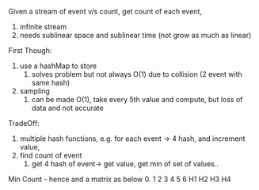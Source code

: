 Given a stream of event v/s count, get count of each event, 
1. infinite stream
2. needs sublinear space and sublinear time (not grow as much as linear)

First Though:
1. use a hashMap to store
	1. solves problem but not always O(1) due to collision (2 event with same hash)
2. sampling
	1. can be made O(1), take every 5th value and compute, but loss of data and not accurate

TradeOff:
1. multiple hash functions, 
	e.g. for each event -> 4 hash, and increment value,
2. find count of event	
	1. get 4 hash of event-> get value, get min of set of values..

Min Count  - hence  and a matrix as below
	 0. 1 2 3 4 5 6
H1
H2
H3
H4
	